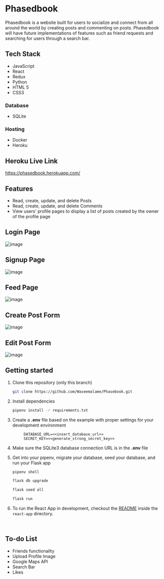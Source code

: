 # Phasedbook

Phasedbook is a website built for users to socialize and connect from all around the world by creating posts and commenting on posts. Phasedbook will have future implementations of features such as friend requests and searching for users through a search bar.

## Tech Stack
* JavaScript
* React
* Redux
* Python
* HTML 5
* CSS3

### Database
* SQLite

### Hosting
* Docker
* Heroku

## Heroku Live Link
https://phasedbook.herokuapp.com/

## Features
* Read, create, update, and delete Posts
* Read, create, update, and delete Comments
* View users' profile pages to display a list of posts created by the owner of the profile page


## Login Page
![image](https://user-images.githubusercontent.com/73668892/189577478-79e86cb9-c799-48d5-93b9-b799a79b45a9.png)

## Signup Page
![image](https://user-images.githubusercontent.com/73668892/189577593-2d122982-70ff-4cf3-8562-c3cc9723717a.png)

## Feed Page
![image](https://user-images.githubusercontent.com/73668892/189577316-0696c5d1-0751-4b41-971d-fff388508f4b.png)

## Create Post Form
![image](https://user-images.githubusercontent.com/73668892/189577835-0377f8a4-1bfc-4893-9517-19fc5e3002b0.png)

## Edit Post Form
![image](https://user-images.githubusercontent.com/73668892/189577879-962c027f-64d4-4af3-b823-e36ef4a43390.png)



## Getting started
1. Clone this repository (only this branch)

   ```bash
   git clone https://github.com/Waseemalame/Phasebook.git
   ```

2. Install dependencies

      ```bash
      pipenv install -r requirements.txt
      ```

3. Create a **.env** file based on the example with proper settings for your
   development environment
   
            DATABASE_URL=<<insert_database_url>>
            SECRET_KEY=<<generate_strong_secret_key>>
4. Make sure the SQLite3 database connection URL is in the **.env** file

5. Get into your pipenv, migrate your database, seed your database, and run your Flask app

   ```bash
   pipenv shell
   ```

   ```bash
   flask db upgrade
   ```

   ```bash
   flask seed all
   ```

   ```bash
   flask run
   ```

6. To run the React App in development, checkout the [README](./react-app/README.md) inside the `react-app` directory.


<br>

## To-do List
 * Friends functionality
 * Upload Profile Image
 * Google Maps API
 * Search Bar
 * Likes




